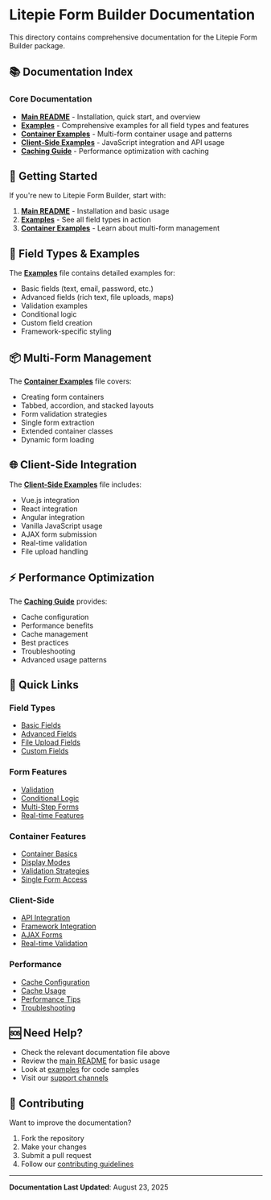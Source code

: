 # Litepie Form Builder Documentation

This directory contains comprehensive documentation for the Litepie Form Builder package.

## 📚 Documentation Index

### Core Documentation

- **[Main README](../readme.md)** - Installation, quick start, and overview
- **[Examples](examples.md)** - Comprehensive examples for all field types and features
- **[Container Examples](container-examples.md)** - Multi-form container usage and patterns
- **[Client-Side Examples](client-side-examples.md)** - JavaScript integration and API usage
- **[Caching Guide](caching.md)** - Performance optimization with caching

## 🚀 Getting Started

If you're new to Litepie Form Builder, start with:

1. **[Main README](../readme.md)** - Installation and basic usage
2. **[Examples](examples.md)** - See all field types in action
3. **[Container Examples](container-examples.md)** - Learn about multi-form management

## 📝 Field Types & Examples

The **[Examples](examples.md)** file contains detailed examples for:

- Basic fields (text, email, password, etc.)
- Advanced fields (rich text, file uploads, maps)
- Validation examples
- Conditional logic
- Custom field creation
- Framework-specific styling

## 📦 Multi-Form Management

The **[Container Examples](container-examples.md)** file covers:

- Creating form containers
- Tabbed, accordion, and stacked layouts
- Form validation strategies
- Single form extraction
- Extended container classes
- Dynamic form loading

## 🌐 Client-Side Integration

The **[Client-Side Examples](client-side-examples.md)** file includes:

- Vue.js integration
- React integration
- Angular integration
- Vanilla JavaScript usage
- AJAX form submission
- Real-time validation
- File upload handling

## ⚡ Performance Optimization

The **[Caching Guide](caching.md)** provides:

- Cache configuration
- Performance benefits
- Cache management
- Best practices
- Troubleshooting
- Advanced usage patterns

## 🔗 Quick Links

### Field Types
- [Basic Fields](examples.md#basic-fields)
- [Advanced Fields](examples.md#advanced-fields)
- [File Upload Fields](examples.md#file-upload-fields)
- [Custom Fields](examples.md#custom-fields)

### Form Features
- [Validation](examples.md#validation)
- [Conditional Logic](examples.md#conditional-logic)
- [Multi-Step Forms](examples.md#multi-step-forms)
- [Real-time Features](examples.md#real-time-features)

### Container Features
- [Container Basics](container-examples.md#basic-container-usage)
- [Display Modes](container-examples.md#display-modes)
- [Validation Strategies](container-examples.md#validation-strategies)
- [Single Form Access](container-examples.md#returning-single-forms-from-container)

### Client-Side
- [API Integration](client-side-examples.md#api-integration)
- [Framework Integration](client-side-examples.md#framework-integration)
- [AJAX Forms](client-side-examples.md#ajax-forms)
- [Real-time Validation](client-side-examples.md#real-time-validation)

### Performance
- [Cache Configuration](caching.md#configuration)
- [Cache Usage](caching.md#usage)
- [Performance Tips](caching.md#performance-tips)
- [Troubleshooting](caching.md#troubleshooting)

## 🆘 Need Help?

- Check the relevant documentation file above
- Review the [main README](../readme.md) for basic usage
- Look at [examples](examples.md) for code samples
- Visit our [support channels](../readme.md#-support)

## 🤝 Contributing

Want to improve the documentation? 

1. Fork the repository
2. Make your changes
3. Submit a pull request
4. Follow our [contributing guidelines](../readme.md#-contributing)

---

**Documentation Last Updated**: August 23, 2025
